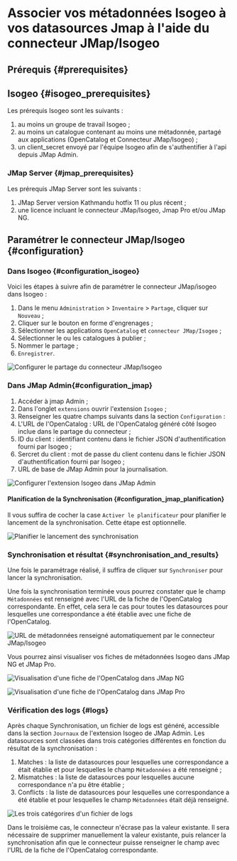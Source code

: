 # Associer vos métadonnées Isogeo à vos datasources Jmap à l'aide du connecteur JMap/Isogeo

## Prérequis {#prerequisites}

## Isogeo {#isogeo_prerequisites}

Les prérequis Isogeo sont les suivants :

1. au moins un groupe de travail Isogeo ;
2. au moins un catalogue contenant au moins une métadonnée, partagé aux applications (OpenCatalog et Connecteur JMap/Isogeo) ;
3. un client_secret envoyé par l'équipe Isogeo afin de s'authentifier à l'api depuis JMap Admin.

### JMap Server {#jmap_prerequisites}

Les prérequis JMap Server sont les suivants :

1. JMap Server version Kathmandu hotfix 11 ou plus récent ;
2. une licence incluant le connecteur JMap/Isogeo, Jmap Pro et/ou JMap NG.

## Paramétrer le connecteur JMap/Isogeo {#configuration}

### Dans Isogeo {#configuration_isogeo}

Voici les étapes à suivre afin de paramétrer le connecteur JMap/isogeo dans Isogeo :

1. Dans le menu `Administration`  > `Inventaire` > `Partage`, cliquer sur `Nouveau` ;
2. Cliquer sur le bouton en forme d'engrenages ;
3. Sélectionner les applications `OpenCatalog` et `connecteur JMap/Isogeo` ;
4. Sélectionner le ou les catalogues à publier ;
5. Nommer le partage ;
6. `Enregistrer`.

![Configurer le partage du connecteur JMap/Isogeo](/assets/Connecteur_JMap/Configuration_partage.png)

### Dans JMap Admin{#configuration_jmap}

1. Accéder à jmap Admin ;
2. Dans l'onglet `extensions` ouvrir l'extension `Isogeo` ;
3. Renseigner les quatre champs suivants dans la section `Configuration` :
4. L'URL de l'OpenCatalog : URL de l'OpenCatalog généré côté Isogeo inclue dans le partage du connecteur ;  
5. ID du client : identifiant contenu dans le fichier JSON d'authentification fourni par Isogeo ;
6. Sercret du client : mot de passe du client contenu dans le fichier JSON d'authentification fourni par Isogeo ;
7. URL de base de JMap Admin pour la journalisation.

![Configurer l'extension Isogeo dans JMap Admin](/assets/Connecteur_JMap/Configuration_isogeo_extension.png)

#### Planification de la Synchronisation {#configuration_jmap_planification}

Il vous suffira de cocher la case `Activer le planificateur` pour planifier le lancement de la synchronisation. Cette étape est optionnelle.

![Planifier le lancement des synchronisation](/assets/Connecteur_JMap/Configuration_tache_planifiee.png)

### Synchronisation et résultat {#synchronisation_and_results}

Une fois le paramétrage réalisé, il suffira de cliquer sur `Synchroniser` pour lancer la synchronisation.

Une fois la synchronisation terminée vous pourrez constater  que le champ `Métadonnées` est renseigné avec l'URL de la fiche de l'OpenCatalog correspondante. En effet, cela sera le cas pour toutes les datasources pour lesquelles une correspondance a été établie avec une fiche de l'OpenCatalog.

![URL de métadonnées renseigné automatiquement par le connecteur JMap/Isogeo](/assets/Connecteur_JMap/URL_OC_dans_jmap_admin.png)

Vous pourrez ainsi visualiser vos fiches de métadonnées Isogeo dans JMap NG et JMap Pro.

![Visualisation d'une fiche de l'OpenCatalog dans JMap NG](/assets/Connecteur_JMap/Fiche_OC_JMapNG.png)

![Visualisation d'une fiche de l'OpenCatalog dans JMap Pro](/assets/Connecteur_JMap/Fiche_OC_JMapPro.png)

### Vérification des logs {#logs}

Après chaque Synchronisation, un fichier de logs est généré, accessible dans la section `Journaux` de l'extension Isogeo de JMap Admin. Les datasources sont classées dans trois catégories différentes en fonction du résultat de la synchronisation :

1. Matches : la liste de datasources pour lesquelles une correspondance a était établie et pour lesquelles le champ `Métadonnées` a été renseigné ;
2. Mismatches : la liste de datasources pour lesquelles aucune correspondance n'a pu être établie ;
3. Conflicts : la liste de datasources pour lesquelles une correspondance a été établie et pour lesquelles le champ `Métadonnées` était déjà renseigné.

![Les trois catégorires d'un fichier de logs](/assets/Connecteur_JMap/Fichier_de_logs.png)

Dans le troisième cas, le connecteur n'écrase pas la valeur existante. Il sera nécessaire de supprimer manuellement la valeur existante, puis relancer la synchronisation afin que le connecteur puisse renseigner le champ avec l'URL de la fiche de l'OpenCatalog correspondante.
